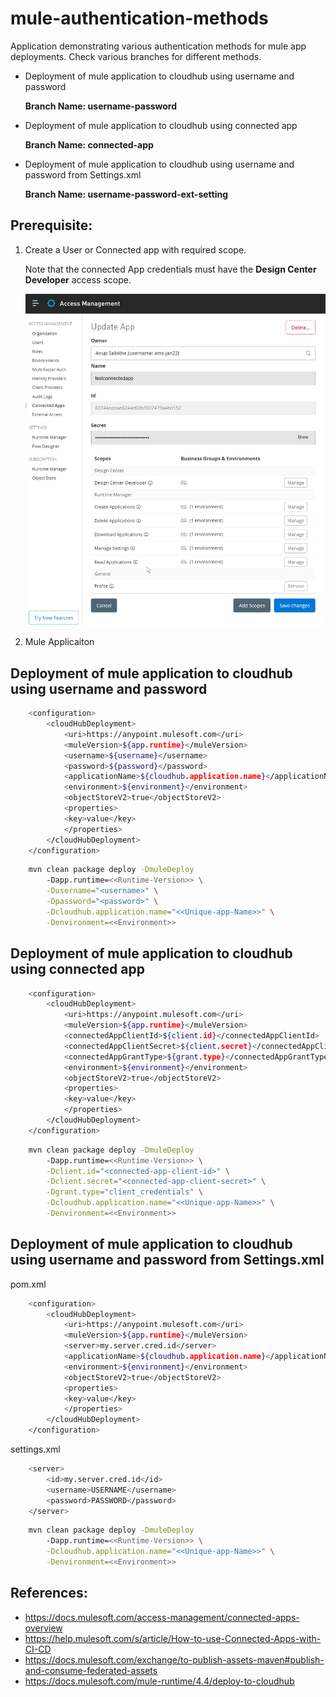 # mule-authentication-methods
  Application demonstrating various authentication methods for mule app deployments.
  Check various branches for different methods. 
-   Deployment of mule application to cloudhub using username and password

    **Branch Name: username-password**

-   Deployment of mule application to cloudhub using connected app

    **Branch Name: connected-app**

-   Deployment of mule application to cloudhub using username and password from Settings.xml

    **Branch Name: username-password-ext-setting**


## Prerequisite:
1. Create a User or Connected app with required scope.

   Note that the connected App credentials must have the **Design Center Developer** access scope.
   
   ![Connected-App](Images/Connected-App.png)
2. Mule Applicaiton


## Deployment of mule application to cloudhub using username and password

```sh
    <configuration>
        <cloudHubDeployment>
            <uri>https://anypoint.mulesoft.com</uri>
            <muleVersion>${app.runtime}</muleVersion>
            <username>${username}</username>
            <password>${password}</password>
            <applicationName>${cloudhub.application.name}</applicationName>
            <environment>${environment}</environment>
            <objectStoreV2>true</objectStoreV2>
            <properties>
            <key>value</key>
            </properties>
        </cloudHubDeployment>
    </configuration>
```

```sh
    mvn clean package deploy -DmuleDeploy 
        -Dapp.runtime=<<Runtime-Version>> \
        -Dusername="<username>" \
        -Dpassword="<password>" \
        -Dcloudhub.application.name="<<Unique-app-Name>>" \
        -Denvironment=<<Environment>>
```

## Deployment of mule application to cloudhub using connected app

```sh
    <configuration>
        <cloudHubDeployment>
            <uri>https://anypoint.mulesoft.com</uri>
            <muleVersion>${app.runtime}</muleVersion>
            <connectedAppClientId>${client.id}</connectedAppClientId>
            <connectedAppClientSecret>${client.secret}</connectedAppClientSecret>
            <connectedAppGrantType>${grant.type}</connectedAppGrantType>
            <environment>${environment}</environment>
            <objectStoreV2>true</objectStoreV2>
            <properties>
            <key>value</key>
            </properties>
        </cloudHubDeployment>
	</configuration>
```

```sh
    mvn clean package deploy -DmuleDeploy 
        -Dapp.runtime=<<Runtime-Version>> \
        -Dclient.id="<connected-app-client-id>" \
        -Dclient.secret="<connected-app-client-secret>" \
        -Dgrant.type="client_credentials" \
        -Dcloudhub.application.name="<<Unique-app-Name>>" \
        -Denvironment=<<Environment>>
```

## Deployment of mule application to cloudhub using username and password from Settings.xml

pom.xml
```sh
    <configuration>
        <cloudHubDeployment>
            <uri>https://anypoint.mulesoft.com</uri>
            <muleVersion>${app.runtime}</muleVersion>
            <server>my.server.cred.id</server>
            <applicationName>${cloudhub.application.name}</applicationName>
            <environment>${environment}</environment>
            <objectStoreV2>true</objectStoreV2>
            <properties>
            <key>value</key>
            </properties>
        </cloudHubDeployment>
    </configuration>
```

settings.xml
```sh
    <server>
        <id>my.server.cred.id</id>
        <username>USERNAME</username>
        <password>PASSWORD</password>
    </server>
```

```sh
    mvn clean package deploy -DmuleDeploy 
        -Dapp.runtime=<<Runtime-Version>> \
        -Dcloudhub.application.name="<<Unique-app-Name>>" \
        -Denvironment=<<Environment>>
```
## References:
-   https://docs.mulesoft.com/access-management/connected-apps-overview
-   https://help.mulesoft.com/s/article/How-to-use-Connected-Apps-with-CI-CD
-   https://docs.mulesoft.com/exchange/to-publish-assets-maven#publish-and-consume-federated-assets
-   https://docs.mulesoft.com/mule-runtime/4.4/deploy-to-cloudhub

